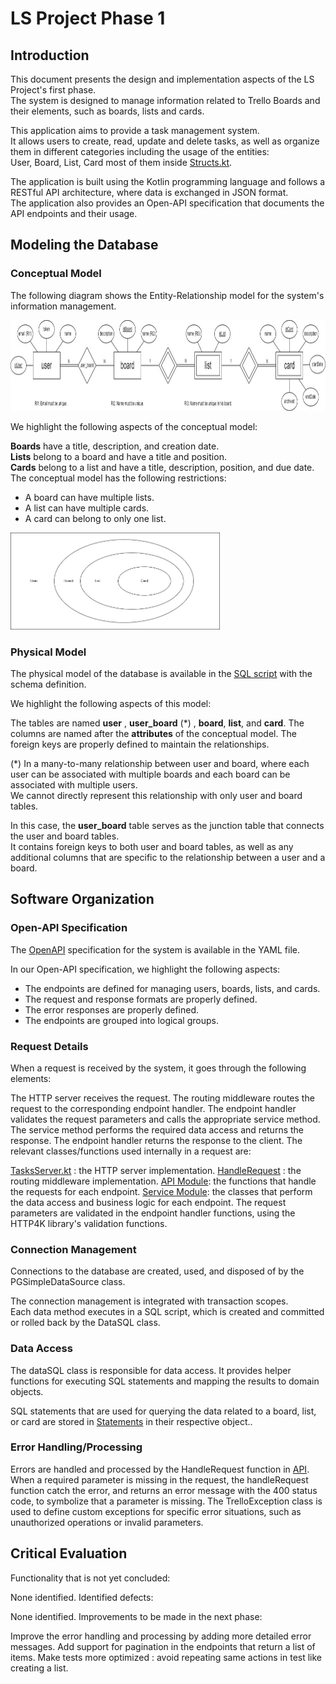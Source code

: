 # LS Project Phase 1
## Introduction
This document presents the design and implementation aspects of the LS Project's first phase. <br>
The system is designed to manage information related to Trello Boards and their elements, such as boards, lists and cards.<br>

This application aims to provide a task management system. <br>
It allows users to create, read, update and delete tasks, as well as organize them in different categories including the usage of the entities: <br>
User, Board, List, Card most of them inside [Structs.kt](../src/main/kotlin/pt/isel/ls/server/utils/Structs.kt). <br>

The application is built using the Kotlin programming language and follows a RESTful API architecture, where data is exchanged in JSON format.\
The application also provides an Open-API specification that documents the API endpoints and their usage.

## Modeling the Database
### Conceptual Model
The following diagram shows the Entity-Relationship model for the system's information management.


<img src="../images/EA_Model.jpg" alt="Entity-Relationship Model" style="width:725px;height:145px;">

We highlight the following aspects of the conceptual model:

__Boards__ have a title, description, and creation date.\
__Lists__ belong to a board and have a title and position.\
__Cards__ belong to a list and have a title, description, position, and due date.
The conceptual model has the following restrictions:

- A board can have multiple lists.
- A list can have multiple cards.
- A card can belong to only one list.

<img src="../images/C_Model.jpg" alt="Conceptual Model" style="width:335px;height:155px;">

### Physical Model
The physical model of the database is available in the [SQL script](../src/main/sql/createTable.sql) with the schema definition.

We highlight the following aspects of this model:

The tables are named __user__ , __user_board__ (*) , __board__, __list__, and __card__.
The columns are named after the __attributes__ of the conceptual model.
The foreign keys are properly defined to maintain the relationships.

(*) In a many-to-many relationship between user and board, where each user can be associated with multiple boards and each board can be associated with multiple users. <br>
We cannot directly represent this relationship with only user and board tables.

In this case, the __user_board__ table serves as the junction table that connects the user and board tables.<br>
It contains foreign keys to both user and board tables, as well as any additional columns that are specific to the relationship between a user and a board.
## Software Organization
### Open-API Specification
The [OpenAPI](../docs/apiRoutes.yaml) specification for the system is available in the YAML file.

In our Open-API specification, we highlight the following aspects:

- The endpoints are defined for managing users, boards, lists, and cards.
- The request and response formats are properly defined.
- The error responses are properly defined.
- The endpoints are grouped into logical groups.

### Request Details
When a request is received by the system, it goes through the following elements:

The HTTP server receives the request.
The routing middleware routes the request to the corresponding endpoint handler.
The endpoint handler validates the request parameters and calls the appropriate service method.
The service method performs the required data access and returns the response.
The endpoint handler returns the response to the client.
The relevant classes/functions used internally in a request are:

[TasksServer.kt](../src/main/kotlin/pt/isel/ls/server/TasksServer.kt) : the HTTP server implementation.
[HandleRequest](../src/main/kotlin/pt/isel/ls/server/api/AuxWebApi.kt) : the routing middleware implementation.
[API Module](../src/main/kotlin/pt/isel/ls/server/api): the functions that handle the requests for each endpoint.
[Service Module](../src/main/kotlin/pt/isel/ls/server/services): the classes that perform the data access and business logic for each endpoint.
The request parameters are validated in the endpoint handler functions, using the HTTP4K library's validation functions.

### Connection Management
Connections to the database are created, used, and disposed of by the PGSimpleDataSource class. <br>

The connection management is integrated with transaction scopes. <br>
Each data method executes in a SQL script, which is created and committed or rolled back by the DataSQL class.

### Data Access
The dataSQL class is responsible for data access. It provides helper functions for executing SQL statements and mapping the results to domain objects.

SQL statements that are used for querying the data related to a board, list, or card are stored in [Statements](../src/main/kotlin/pt/isel/ls/server/data/dataPostGres/statements) in their respective object..

### Error Handling/Processing
Errors are handled and processed by the HandleRequest function in [API](../src/main/kotlin/pt/isel/ls/server/api/AuxWebApi.kt). When a required parameter is missing in the request, the handleRequest function catch the error, and returns an error message with the 400 status code, to symbolize that a parameter is missing.
The TrelloException class is used to define custom exceptions for specific error situations, such as unauthorized operations or invalid parameters.

## Critical Evaluation
Functionality that is not yet concluded:

None identified.
Identified defects:

None identified.
Improvements to be made in the next phase:

Improve the error handling and processing by adding more detailed error messages.
Add support for pagination in the endpoints that return a list of items. 
Make tests more optimized : avoid repeating same actions in test like creating a list.
